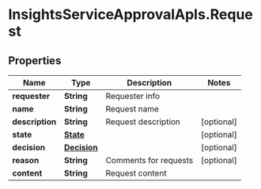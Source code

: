 # InsightsServiceApprovalApIs.Request

## Properties
Name | Type | Description | Notes
------------ | ------------- | ------------- | -------------
**requester** | **String** | Requester info | 
**name** | **String** | Request name | 
**description** | **String** | Request description | [optional] 
**state** | [**State**](State.md) |  | [optional] 
**decision** | [**Decision**](Decision.md) |  | [optional] 
**reason** | **String** | Comments for requests | [optional] 
**content** | **String** | Request content | 


